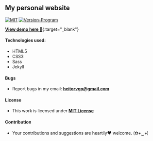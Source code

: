 ## My personal website

[![MIT](https://img.shields.io/badge/license-MIT-blue.svg)](https://github.com/GouveaHeitor/gouveaheitor.github.io/blob/master/LICENSE.md)
[![Version-Program](https://img.shields.io/badge/version-1.0-blue.svg)](https://github.com/GouveaHeitor/gouveaheitor.github.io/releases)

[**View demo here :metal:**](http://heitorgouvea.me){:target="_blank"}

#### Technologies used:

- HTML5
- CSS3
- Sass
- Jekyll

#### Bugs

- Report bugs in my email: **heitorvgp@gmail.com**

#### License

- This work is licensed under [**MIT License**](https://github.com/GouveaHeitor/gouveaheitor.github.io/blob/master/LICENSE.md)

#### Contribution

- Your contributions and suggestions are heartily♥ welcome. (✿◕‿◕)
